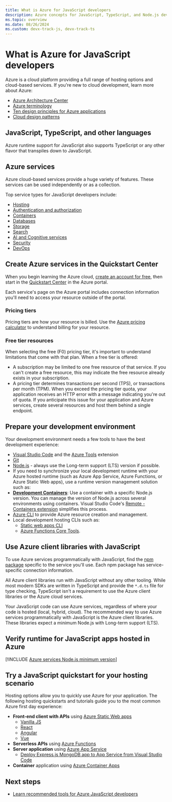```yaml
---
title: What is Azure for JavaScript developers
description: Azure concepts for JavaScript, TypeScript, and Node.js developers. 
ms.topic: overview
ms.date: 08/26/2024
ms.custom: devx-track-js, devx-track-ts
---
```


# What is Azure for JavaScript developers

Azure is a cloud platform providing a full range of hosting options and cloud-based services. If you're new to cloud development, learn more about Azure:

* [Azure Architecture Center](/azure/architecture/) 
* [Azure terminology](/azure/cloud-adoption-framework/ready/considerations/fundamental-concepts)
* [Ten design principles for Azure applications](/azure/architecture/guide/design-principles/)
* [Cloud design patterns](/azure/architecture/patterns/)

## JavaScript, TypeScript, and other languages

Azure runtime support for JavaScript also supports TypeScript or any other flavor that transpiles down to JavaScript.

## Azure services

Azure cloud-based services provide a huge variety of features. These services can be used independently or as a collection.

Top service types for JavaScript developers include:

* [Hosting](../../intro/hosting-apps-on-azure.md)
* [Authentication and authorization](/azure/?product=identity)
* [Containers](/azure/?product=containers)
* [Databases](/azure/?product=databases)
* [Storage](/azure/?product=storage)
* [Search](/azure/search/tutorial-javascript-overview)
* [AI and Cognitive services](/azure/?product=ai-machine-learning)
* [Security](/azure/?product=security)
* [DevOps](/azure/?product=devops)

## Create Azure services in the Quickstart Center

When you begin learning the Azure cloud,  [create an account for free](https://azure.microsoft.com/free/?WT.mc_id=A261C142F), then start in the [Quickstart Center](https://ms.portal.azure.com/#blade/Microsoft_Azure_Resources/QuickstartCenterBlade) in the Azure portal.

Each service's page on the Azure portal includes connection information you'll need to access your resource outside of the portal. 

### Pricing tiers

Pricing tiers are how your resource is billed. Use the [Azure pricing calculator](https://azure.microsoft.com/pricing/calculator) to understand billing for your resource. 

### Free tier resources

When selecting the free (F0) pricing tier, it's important to understand limitations that come with that plan. When a free tier is offered:

* A subscription may be limited to one free resource of that service. If you can't create a free resource, this may indicate the free resource already exists in your subscription.
* A pricing tier determines transactions per second (TPS), or transactions per month (TPM). When you exceed the pricing tier quota, your application receives an HTTP error with a message indicating you're out of quota. If you anticipate this issue for your application and Azure services, create several resources and host them behind a single endpoint. 

## Prepare your development environment

Your development environment needs a few tools to have the best development experience:

* [Visual Studio Code](https://code.visualstudio.com/) and the [Azure Tools](https://marketplace.visualstudio.com/items?itemName=ms-vscode.vscode-node-azure-pack) extension
* [Git](https://git-scm.com/)
* [Node.js](https://nodejs.org/en/) - always use the Long-term support (LTS) version if possible. 
* If you need to synchronize your local development runtime with your Azure hosted runtime (such as Azure App Service, Azure Functions, or Azure Static Web apps), use a runtime version management solution such as:
* [**Development Containers**](https://containers.dev/): Use a container with a specific Node.js version. You can manage the version of Node.js across several environments using containers. Visual Studio Code's [Remote - Containers extension](https://marketplace.visualstudio.com/items?itemName=ms-vscode-remote.remote-containers) simplifies this process.
* [Azure CLI](/cli/azure/install-azure-cli) to provide Azure resource creation and management. 
* Local development hosting CLIs such as: 
  * [Static web apps CLI](https://github.com/Azure/static-web-apps-cli)
  * [Azure Functions Core Tools](https://github.com/Azure/azure-functions-core-tools).

## Use Azure client libraries with JavaScript

To use Azure services programmatically with JavaScript, find the [npm package](../azure-sdk-library-package-index.md) specific to the service you'll use. Each npm package has service-specific connection information.

All Azure client libraries run with JavaScript without any other tooling. While most modern SDKs are written in TypeScript and provide the `*.d.ts` file for type checking, TypeScript isn't a requirement to use the Azure client libraries or the Azure cloud services. 

Your JavaScript code can use Azure services, regardless of where your code is hosted (local, hybrid, cloud). The recommended way to use Azure services programmatically with JavaScript is the Azure client libraries. These libraries expect a minimum Node.js with Long-term support (LTS). 

## Verify runtime for JavaScript apps hosted in Azure 

[!INCLUDE [Azure services Node.js minimum version](../includes/nodejs-runtime-for-azure-services.md)]

## Try a JavaScript quickstart for your hosting scenario

Hosting options allow you to quickly use Azure for your application. The following hosting quickstarts and tutorials guide you to the most common Azure first day experience:

* **Front-end client with APIs** using [Azure Static Web apps](/azure/static-web-apps/)
    * [Vanilla JS](/azure/static-web-apps/getting-started?tabs=vanilla-javascript)
    * [React](/azure/static-web-apps/getting-started?tabs=react)
    * [Angular](/azure/static-web-apps/getting-started?tabs=angular)
    * [Vue](/azure/static-web-apps/getting-started?tabs=vue)
* **Serverless APIs** using [Azure Functions](/azure/azure-functions/)
* **Server application** using [Azure App Service](/azure/app-service/) 
    * [Deploy Express.js MongoDB app to App Service from Visual Studio Code](/azure/app-service/tutorial-nodejs-mongodb-app?tabs=azure-portal%2Cterminal-bash%2Cvscode-deploy%2Cdeploy-instructions-azportal%2Cdeploy-zip-linux-mac%2Cdeploy-instructions--zip-azcli)
* **Container** application using [Azure Container Apps](/azure/container-apps/quickstart-code-to-cloud?tabs=bash%2Cjavascript&pivots=with-dockerfile)

## Next steps

* [Learn recommended tools for Azure JavaScript developers](../node-azure-tools.md)

